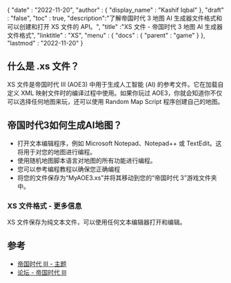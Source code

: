 {
  "date" : "2022-11-20",
  "author" : {
    "display_name" : "Kashif Iqbal"
},
  "draft" : "false",
  "toc" : true,
  "description":"了解帝国时代 3 地图 AI 生成器文件格式和可以创建和打开 XS 文件的 API。",
  "title" :"XS 文件 - 帝国时代 3 地图 AI 生成器文件格式",
  "linktitle" : "XS",
  "menu" : {
    "docs" : {
      "parent" : "game"
}
},
  "lastmod" : "2022-11-20"
}

## 什么是 .xs 文件？

XS 文件是帝国时代 III (AOE3) 中用于生成人工智能 (AI) 的参考文件。它在加载自定义 XML 映射文件时的编译过程中使用。如果你玩过 AOE3，你就会知道你不仅可以选择任何地图来玩，还可以使用 Random Map Script 程序创建自己的地图。

## 帝国时代3如何生成AI地图？

* 打开文本编辑程序，例如 Microsoft Notepad、Notepad++ 或 TextEdit。这将用于对您的地图进行编程。
* 使用随机地图脚本语言对地图的所有功能进行编程。
* 您可以参考编程教程以确保您正确编程
* 将您的文件保存为“MyAOE3.xs”并将其移动到您的“帝国时代 3”游戏文件夹中。

### XS 文件格式 - 更多信息

XS 文件保存为纯文本文件，可以使用任何文本编辑器打开和编辑。

## 参考

* [帝国时代 III - 主题](https://github.com/topics/aoe)
* [论坛 - 帝国时代 III](https://forums.ageofempires.com/t/please-make-the-ai-fight-for-map-control-and-resources-long-post-but-worth-it/176307)

